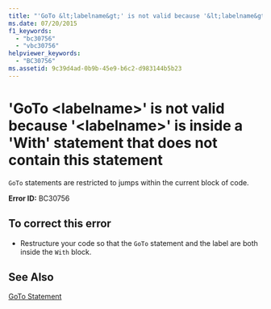 ```yaml
---
title: "'GoTo &lt;labelname&gt;' is not valid because '&lt;labelname&gt;' is inside a 'With' statement that does not contain this statement"
ms.date: 07/20/2015
f1_keywords: 
  - "bc30756"
  - "vbc30756"
helpviewer_keywords: 
  - "BC30756"
ms.assetid: 9c39d4ad-0b9b-45e9-b6c2-d983144b5b23
---
```

# 'GoTo &lt;labelname&gt;' is not valid because '&lt;labelname&gt;' is inside a 'With' statement that does not contain this statement
`GoTo` statements are restricted to jumps within the current block of code.  
  
 **Error ID:** BC30756  
  
## To correct this error  
  
-   Restructure your code so that the `GoTo` statement and the label are both inside the `With` block.  
  
## See Also  
 [GoTo Statement](../../visual-basic/language-reference/statements/goto-statement.md)
